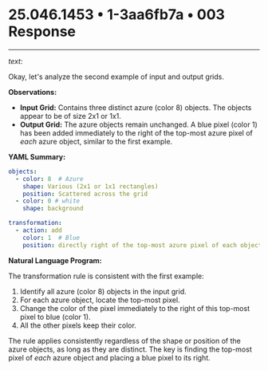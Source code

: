 # 25.046.1453 • 1-3aa6fb7a • 003 Response

---

*text:*

Okay, let's analyze the second example of input and output grids.

**Observations:**

*   **Input Grid:**  Contains three distinct azure (color 8) objects. The objects appear to be of size 2x1 or 1x1.
*   **Output Grid:** The azure objects remain unchanged. A blue pixel (color 1) has been added immediately to the right of the top-most azure pixel of *each* azure object, similar to the first example.

**YAML Summary:**

```yaml
objects:
  - color: 8  # Azure
    shape: Various (2x1 or 1x1 rectangles)
    position: Scattered across the grid
  - color: 0 # white
    shape: background

transformation:
  - action: add
    color: 1  # Blue
    position: directly right of the top-most azure pixel of each object.
```

**Natural Language Program:**

The transformation rule is consistent with the first example:

1.  Identify all azure (color 8) objects in the input grid.
2.  For each azure object, locate the top-most pixel.
3.  Change the color of the pixel immediately to the right of this top-most pixel to blue (color 1).
4.  All the other pixels keep their color.

The rule applies consistently regardless of the shape or position of the azure objects, as long as they are distinct. The key is finding the top-most pixel of *each* azure object and placing a blue pixel to its right.

